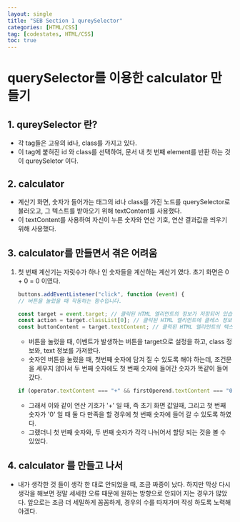 ```yaml
---
layout: single
title: "SEB Section 1 qureySelector"
categories: [HTML/CSS]
tag: [codestates, HTML/CSS]
toc: true
---
```


# querySelector를 이용한 calculator 만들기

## 1. qureySelector 란?

- 각 tag들은 고유의 id나, class를 가지고 있다.
- 이 tag에 붙혀진 id 와 class를 선택하여, 문서 내 첫 번째 element를 반환 하는 것이 qureySeletor 이다.

## 2. calculator

- 계산기 화면, 숫자가 들어가는 태그의 id나 class를 가진 노드를 querySelector로 불러오고, 그 텍스트를 받아오기 위해 textContent를 사용했다.
- 이 textContent를 사용하여 자신이 누른 숫자와 연산 기호, 연산 결과값을 띄우기 위해 사용했다.

## 3. calculator를 만들면서 겪은 어려움

1. 첫 번째 계산기는 자릿수가 하나 인 숫자들을 계산하는 계산기 였다. 초기 화면은 0 + 0 = 0 이였다.

   ```javascript
   buttons.addEventListener("click", function (event) {
   // 버튼을 눌렀을 때 작동하는 함수입니다.

   const target = event.target; // 클릭된 HTML 엘리먼트의 정보가 저장되어 있습니다.
   const action = target.classList[0]; // 클릭된 HTML 엘리먼트에 클레스 정보를 가져옵니다.
   const buttonContent = target.textContent; // 클릭된 HTML 엘리먼트의 텍스트 정보를 가져옵니다.
   ```

   - 버튼을 눌렀을 때, 이벤트가 발생하는 버튼을 target으로 설정을 하고, class 정보와, text 정보를 가져왔다.
   - 숫자인 버튼을 눌렀을 때, 첫번째 숫자에 담겨 질 수 있도록 해야 하는데, 조건문을 세우지 않아서 두 번째 숫자에도 첫 번째 숫자에 들어간 숫자가 똑같이 들어갔다.

   ```javascript
   if (operator.textContent === "+" && firstOperend.textContent === "0") {
   ```

   - 그래서 이와 같이 연산 기호가 '+' 일 때, 즉 초기 화면 값일때, 그리고 첫 번째 숫자가 '0' 일 때 둘 다 만족을 할 경우에 첫 번째 숫자에 들어 갈 수 있도록 하였다.
   - 그랬더니 첫 번째 숫자와, 두 번째 숫자가 각각 나뉘어서 할당 되는 것을 볼 수 있었다.

## 4. calculator 를 만들고 나서

- 내가 생각한 것 들이 생각 한 대로 안되었을 때, 조금 짜증이 났다. 하지만 막상 다시 생각을 해보면 정말 세세한 오류 때문에 원하는 방향으로 안되어 지는 경우가 많았다. 앞으로는 조금 더 세밀하게 꼼꼼하게, 경우의 수를 따져가며 작성 하도록 노력해야겠다.
